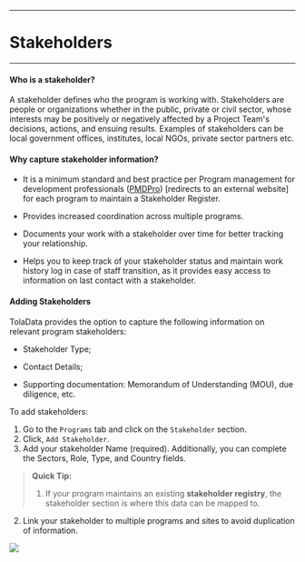 ****
# Stakeholders
---

#### Who is a stakeholder?

A stakeholder defines who the program is working with. Stakeholders are people or organizations whether in the public, private or civil sector, whose interests may be positively or negatively affected by a Project Team's decisions, actions, and ensuing results. Examples of stakeholders can be local government offices, institutes, local NGOs, private sector partners etc.

#### Why capture stakeholder information?

* It is a minimum standard and best practice per Program management for development professionals ([PMDPro](http://www.pm4ngos.com/pmd-pro-guide/)) [redirects to an external website] for each program to maintain a Stakeholder Register.

* Provides increased coordination across multiple programs.

* Documents your work with a stakeholder over time for better tracking your relationship.

* Helps you to keep track of your stakeholder status and maintain work history log in case of staff transition, as it provides easy access to information on last contact with a stakeholder. 

#### Adding Stakeholders

TolaData provides the option to capture the following information on relevant program stakeholders:

* Stakeholder Type;

* Contact Details;

* Supporting documentation: Memorandum of Understanding (MOU), due diligence, etc.

To add stakeholders:

1. Go to the `Programs` tab and click on the `Stakeholder` section.
2. Click, `Add Stakeholder`.
3. Add your stakeholder Name (required). Additionally, you can complete the Sectors, Role, Type, and Country fields.

> **Quick Tip:**
> 1. If your program maintains an existing **stakeholder registry**, the stakeholder section is where this data can be mapped to. 
2. Link your stakeholder to multiple programs and sites to avoid duplication of information.

![](/assets_en/add_stakeholder.PNG)




